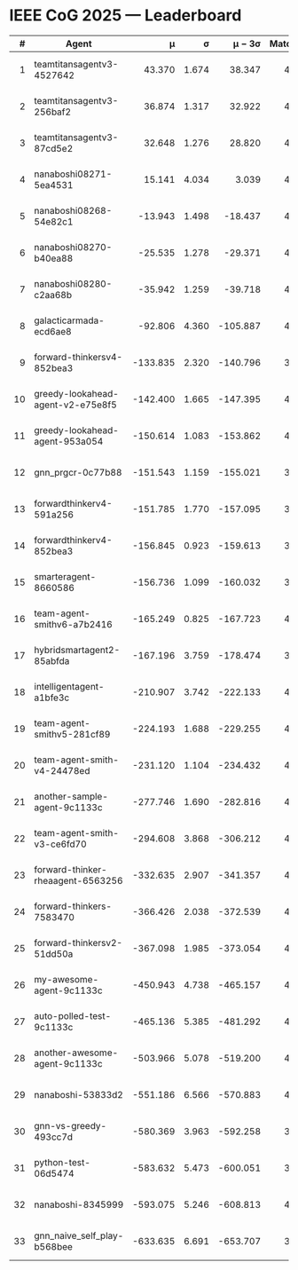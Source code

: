 # IEEE CoG 2025 — Leaderboard

| # | Agent | μ | σ | μ − 3σ | Matches | Updated |
|---:|---|---:|---:|---:|---:|---|
| 1 | teamtitansagentv3-4527642 | 43.370 | 1.674 | 38.347 | 4196 | 2025-09-02 02:50 |
| 2 | teamtitansagentv3-256baf2 | 36.874 | 1.317 | 32.922 | 4454 | 2025-09-02 02:50 |
| 3 | teamtitansagentv3-87cd5e2 | 32.648 | 1.276 | 28.820 | 4558 | 2025-09-02 02:50 |
| 4 | nanaboshi08271-5ea4531 | 15.141 | 4.034 | 3.039 | 4520 | 2025-09-02 02:50 |
| 5 | nanaboshi08268-54e82c1 | -13.943 | 1.498 | -18.437 | 4860 | 2025-09-02 02:50 |
| 6 | nanaboshi08270-b40ea88 | -25.535 | 1.278 | -29.371 | 4720 | 2025-09-02 02:50 |
| 7 | nanaboshi08280-c2aa68b | -35.942 | 1.259 | -39.718 | 4860 | 2025-09-02 02:50 |
| 8 | galacticarmada-ecd6ae8 | -92.806 | 4.360 | -105.887 | 4360 | 2025-09-02 02:50 |
| 9 | forward-thinkersv4-852bea3 | -133.835 | 2.320 | -140.796 | 3795 | 2025-09-02 02:50 |
| 10 | greedy-lookahead-agent-v2-e75e8f5 | -142.400 | 1.665 | -147.395 | 4840 | 2025-09-02 02:50 |
| 11 | greedy-lookahead-agent-953a054 | -150.614 | 1.083 | -153.862 | 4860 | 2025-09-02 02:50 |
| 12 | gnn_prgcr-0c77b88 | -151.543 | 1.159 | -155.021 | 3600 | 2025-09-02 02:50 |
| 13 | forwardthinkerv4-591a256 | -151.785 | 1.770 | -157.095 | 3689 | 2025-09-02 02:50 |
| 14 | forwardthinkerv4-852bea3 | -156.845 | 0.923 | -159.613 | 3590 | 2025-09-02 02:50 |
| 15 | smarteragent-8660586 | -156.736 | 1.099 | -160.032 | 3529 | 2025-09-02 02:50 |
| 16 | team-agent-smithv6-a7b2416 | -165.249 | 0.825 | -167.723 | 4740 | 2025-09-02 02:50 |
| 17 | hybridsmartagent2-85abfda | -167.196 | 3.759 | -178.474 | 3698 | 2025-09-02 02:50 |
| 18 | intelligentagent-a1bfe3c | -210.907 | 3.742 | -222.133 | 4145 | 2025-09-02 02:50 |
| 19 | team-agent-smithv5-281cf89 | -224.193 | 1.688 | -229.255 | 4500 | 2025-09-02 02:50 |
| 20 | team-agent-smith-v4-24478ed | -231.120 | 1.104 | -234.432 | 4880 | 2025-09-02 02:50 |
| 21 | another-sample-agent-9c1133c | -277.746 | 1.690 | -282.816 | 4680 | 2025-09-02 02:50 |
| 22 | team-agent-smith-v3-ce6fd70 | -294.608 | 3.868 | -306.212 | 4640 | 2025-09-02 02:50 |
| 23 | forward-thinker-rheaagent-6563256 | -332.635 | 2.907 | -341.357 | 4648 | 2025-09-02 02:50 |
| 24 | forward-thinkers-7583470 | -366.426 | 2.038 | -372.539 | 4599 | 2025-09-02 02:50 |
| 25 | forward-thinkersv2-51dd50a | -367.098 | 1.985 | -373.054 | 4327 | 2025-09-02 02:50 |
| 26 | my-awesome-agent-9c1133c | -450.943 | 4.738 | -465.157 | 4480 | 2025-09-02 02:50 |
| 27 | auto-polled-test-9c1133c | -465.136 | 5.385 | -481.292 | 4500 | 2025-09-02 02:50 |
| 28 | another-awesome-agent-9c1133c | -503.966 | 5.078 | -519.200 | 4760 | 2025-09-02 02:50 |
| 29 | nanaboshi-53833d2 | -551.186 | 6.566 | -570.883 | 4000 | 2025-09-02 02:50 |
| 30 | gnn-vs-greedy-493cc7d | -580.369 | 3.963 | -592.258 | 3960 | 2025-09-02 02:50 |
| 31 | python-test-06d5474 | -583.632 | 5.473 | -600.051 | 3460 | 2025-09-02 02:50 |
| 32 | nanaboshi-8345999 | -593.075 | 5.246 | -608.813 | 4260 | 2025-09-02 02:50 |
| 33 | gnn_naive_self_play-b568bee | -633.635 | 6.691 | -653.707 | 3060 | 2025-09-02 02:50 |
